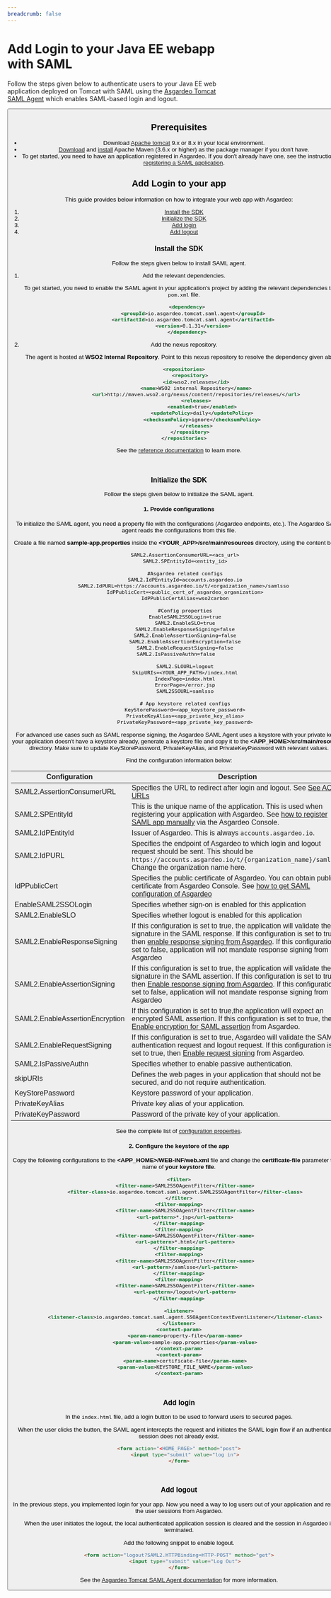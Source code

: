 ```yaml
---
breadcrumb: false
---
```


# Add Login to your Java EE webapp with SAML

Follow the steps given below to authenticate users to your Java EE web application deployed on Tomcat with SAML 
using the [Asgardeo Tomcat SAML Agent](https://github.com/asgardeo/asgardeo-tomcat-saml-agent) which enables SAML-based login and logout.

<Button 
    buttonType='grey-outlined-icon'
    buttonText='Try out the sample app'
    startIconPath='images/technologies/java-logo.svg'
    buttonPath='/quickstarts/qsg-saml-webapp-java-ee'
/>

## Prerequisites
- Download [Apache tomcat](https://tomcat.apache.org/tomcat-9.0-doc/) 9.x or 8.x in your local environment.
- [Download](https://maven.apache.org/download.cgi) and [install](https://maven.apache.org/install.html) Apache Maven (3.6.x or higher) as the package manager if you don't have.
- To get started, you need to have an application registered in Asgardeo. If you don't already have one, see the instructions on <a href ="/guides/applications/web-app/saml/register-app">registering a SAML application</a>.

## Add Login to your app

This guide provides below information on how to integrate your web app with Asgardeo:
1. [Install the SDK](#install-the-sdk)
2. [Initialize the SDK](#initialize-the-sdk)
3. [Add login](#add-login)
4. [Add logout](#add-logout)


### Install the SDK

Follow the steps given below to install SAML agent.

1. Add the relevant dependencies.  

      To get started, you need to enable the SAML agent in your application's project by adding the relevant dependencies to the `pom.xml` file.
    
      ```xml
        <dependency>
            <groupId>io.asgardeo.tomcat.saml.agent</groupId>
            <artifactId>io.asgardeo.tomcat.saml.agent</artifactId>
            <version>0.1.31</version>
        </dependency>
      ```

2. Add the nexus repository.   

      The agent is hosted at **WSO2 Internal Repository**. Point to this nexus repository to resolve the dependency given above.

    ```xml
    <repositories>
        <repository>
            <id>wso2.releases</id>
            <name>WSO2 internal Repository</name>
            <url>http://maven.wso2.org/nexus/content/repositories/releases/</url>
            <releases>
                <enabled>true</enabled>
                <updatePolicy>daily</updatePolicy>
                <checksumPolicy>ignore</checksumPolicy>
            </releases>
        </repository>
    </repositories>
    ```

See the [reference documentation](https://github.com/asgardeo/asgardeo-tomcat-saml-agent/blob/master/README.md) to learn more.

<br>

### Initialize the SDK

Follow the steps given below to initialize the SAML agent.

#### 1. Provide configurations 

To initialize the SAML agent, you need a property file with the configurations (Asgardeo endpoints, etc.). The Asgardeo SAML agent reads the configurations from this file.

Create a file named **sample-app.properties** inside the **<YOUR_APP>/src/main/resources** directory, using the content below.


``` 
    SAML2.AssertionConsumerURL=<acs_url>
    SAML2.SPEntityId=<entity_id>
    
    #Asgardeo related configs
    SAML2.IdPEntityId=accounts.asgardeo.io
    SAML2.IdPURL=https://accounts.asgardeo.io/t/<orgaization_name>/samlsso 
    IdPPublicCert=<public_cert_of_asgardeo_organization>
    IdPPublicCertAlias=wso2carbon

    #Config properties
    EnableSAML2SSOLogin=true
    SAML2.EnableSLO=true
    SAML2.EnableResponseSigning=false
    SAML2.EnableAssertionSigning=false
    SAML2.EnableAssertionEncryption=false
    SAML2.EnableRequestSigning=false
    SAML2.IsPassiveAuthn=false      
    
    SAML2.SLOURL=logout
    SkipURIs=<YOUR_APP_PATH>/index.html
    IndexPage=index.html
    ErrorPage=/error.jsp
    SAML2SSOURL=samlsso
    
    # App keystore related configs
    KeyStorePassword=<app_keystore_password>
    PrivateKeyAlias=<app_private_key_alias>
    PrivateKeyPassword=<app_private_key_password>
```

For advanced use cases such as SAML response signing, the Asgardeo SAML Agent uses a keystore with your private key. If your application doesn't have a keystore already, generate a keystore file and copy it to the **<APP_HOME>/src/main/resources** directory. Make sure to update KeyStorePassword, PrivateKeyAlias, and PrivateKeyPassword with relevant values.
  
Find the configuration information below: 

<table>
   <thead>
      <tr>
         <th>Configuration</th>
         <th>Description</th>
      </tr>
   </thead>
   <tbody>
      <tr>
         <td>SAML2.AssertionConsumerURL</td>
         <td>Specifies the URL to redirect after login and logout. See <a href = "/guides/applications/web-app/saml/saml-settings/#default-assertion-consumer-service-url-default-acs-url">See ACS URLs</a></td>
      </tr>
      <tr>
         <td>SAML2.SPEntityId</td>
         <td>This is the unique name of the application. This is used when registering your application with Asgardeo. See <a href = "/guides/applications/web-app/saml/register-app/#register-app-using-manual-configurations">how to register SAML app manually</a> via the Asgardeo Console.</td>
      </tr>
      <tr>
         <td>SAML2.IdPEntityId</td>
         <td>Issuer of Asgardeo. This is always <code>accounts.asgardeo.io</code>.</td>
      </tr>
     <tr>
          <td>SAML2.IdPURL</td>
          <td>Specifies the endpoint of Asgardeo to which login and logout request should be sent. This should be <code>https://accounts.asgardeo.io/t/{organization_name}/samlsso</code>. Change the organization name here.</td>
     </tr>
     <tr>
           <td>IdPPublicCert</td>
           <td>Specifies the public certificate of Asgardeo. You can obtain public certificate from Asgardeo Console. See <a href="/guides/applications/web-app/saml/configure-login/#get-saml-configurations-of-asgardeo-from-console">how to get SAML configuration of Asgardeo</a></td>
       </tr>
       <tr>
           <td>EnableSAML2SSOLogin</td>
           <td>Specifies whether sign-on is enabled for this application</td>
       </tr>
       <tr>
         <td>SAML2.EnableSLO</td>
         <td>Specifies whether logout is enabled for this application</td>
       </tr>
       <tr>
         <td>SAML2.EnableResponseSigning</td>
         <td>If this configuration is set to true, the application will validate the signature in the SAML response. If this configuration is set to true, then <a href="/guides/applications/web-app/saml/saml-settings/#response-signing">enable response signing from Asgardeo</a>. If this configuration is set to false,  application will not mandate  response signing from Asgardeo</td>
     </tr>
     <tr>
       <td>SAML2.EnableAssertionSigning</td>
       <td>If this configuration is set to true, the application will validate the signature in the SAML assertion. If this configuration is set to true, then <a href="/guides/applications/web-app/saml/saml-settings/#response-signing">Enable response signing from Asgardeo</a>. If this configuration is set to false,  application will not mandate  response signing from Asgardeo</td>
     </tr>
     <tr>
       <td>SAML2.EnableAssertionEncryption</td>
       <td>If this configuration is set to true,the application will expect an encrypted SAML assertion. If this configuration is set to true, then <a href="/guides/applications/web-app/saml/saml-settings/#enable-encryption">Enable encryption for SAML assertion</a> from Asgardeo.</td>
     </tr>
     <tr>
       <td>SAML2.EnableRequestSigning</td>
       <td>If this configuration is set to true, Asgardeo will validate the SAML authentication request and logout request. If this configuration is set to true, then <a href="/guides/applications/web-app/saml/saml-settings/#request-validation">Enable request signing</a> from Asgardeo.</td>
     </tr>
     <tr>
       <td>SAML2.IsPassiveAuthn</td>
       <td>Specifies whether to enable passive authentication.</td>
     </tr>
     <tr>
       <td>skipURIs</td>
       <td>Defines the web pages in your application that should not be secured, and do not require authentication.</td>
     </tr>
     <tr>
        <td>KeyStorePassword</td>
        <td>Keystore password of your application.</td>
      </tr>
      <tr>
        <td>PrivateKeyAlias</td>
        <td>Private key alias of your application.</td>
      </tr>
      <tr>
        <td>PrivateKeyPassword</td>
        <td>Password of the private key of your application.</td>
      </tr>
     
   </tbody>
</table>
    
See the complete list of [configuration properties](https://github.com/asgardeo/asgardeo-tomcat-saml-agent/blob/master/io.asgardeo.tomcat.saml.agent.sample/src/main/resources/configuration-catalog.md).

#### 2. Configure the keystore of the app

Copy the following configurations to the **<APP_HOME>/WEB-INF/web.xml** file and change the **certificate-file** parameter to the name of **your keystore file**.

```xml
<filter>
    <filter-name>SAML2SSOAgentFilter</filter-name>
    <filter-class>io.asgardeo.tomcat.saml.agent.SAML2SSOAgentFilter</filter-class>
</filter>
<filter-mapping>
    <filter-name>SAML2SSOAgentFilter</filter-name>
    <url-pattern>*.jsp</url-pattern>
</filter-mapping>
<filter-mapping>
    <filter-name>SAML2SSOAgentFilter</filter-name>
    <url-pattern>*.html</url-pattern>
</filter-mapping>
<filter-mapping>
    <filter-name>SAML2SSOAgentFilter</filter-name>
    <url-pattern>/samlsso</url-pattern>
</filter-mapping>
<filter-mapping>
    <filter-name>SAML2SSOAgentFilter</filter-name>
    <url-pattern>/logout</url-pattern>
</filter-mapping>

<listener>
    <listener-class>io.asgardeo.tomcat.saml.agent.SSOAgentContextEventListener</listener-class>
</listener>
<context-param>
    <param-name>property-file</param-name>
    <param-value>sample-app.properties</param-value>
</context-param>
<context-param>
    <param-name>certificate-file</param-name>
    <param-value>KEYSTORE_FILE_NAME</param-value>
</context-param>
```

<br>

### Add login

In the `index.html` file, add a login button to be used to forward users to secured pages.

When the user clicks the button, the SAML agent intercepts the request and initiates the SAML login flow if an authenticated session does not already exist.

```html
<form action="<HOME_PAGE>" method="post">
    <input type="submit" value="log in">
</form>
```

<br>

### Add logout

In the previous steps, you implemented login for your app. Now you need a way to log users out of your application and remove the user sessions from Asgardeo. 

When the user initiates the logout, the local authenticated application session is cleared and the session in Asgardeo is terminated.

Add the following snippet to enable logout.
```html
<form action="logout?SAML2.HTTPBinding=HTTP-POST" method="get">
    <input type="submit" value="Log Out">
</form>
```

See the [Asgardeo Tomcat SAML Agent documentation](https://github.com/asgardeo/asgardeo-tomcat-saml-agent#how-it-works) for more information.
